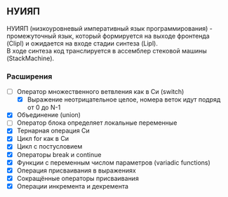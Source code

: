 ## НУИЯП

НУИЯП (низкоуровневый императивный язык программирования) - промежуточный язык, который формируется на выходе фронтенда (Clipl) и ожидается на входе стадии синтеза (Lipl).  
В ходе синтеза код транслируется в ассемблер стековой машины (StackMachine).  

### Расширения

- [ ] Оператор множественного ветвления как в Си (switch)
  - [x] Выражение неотрицательное целое, номера веток идут подряд от 0 до N-1
- [x] Объединение (union)
- [ ] Оператор блока определяет локальные переменные
- [x] Тернарная операция Си
- [x] Цикл for как в Си
- [x] Цикл с постусловием
- [x] Операторы break и continue
- [x] Функции с переменным числом параметров (variadic functions)
- [x] Операция присваивания в выражениях
- [x] Сокращённые операторы присваивания 
- [x] Операции инкремента и декремента
